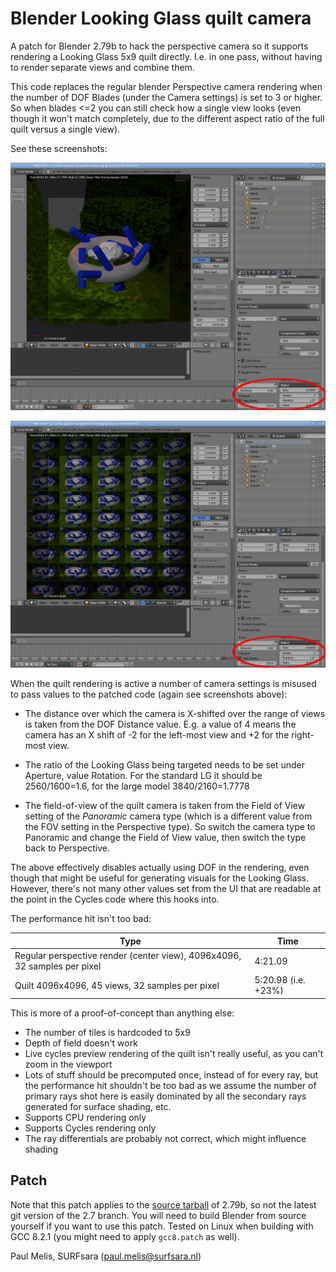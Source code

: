 # Blender Looking Glass quilt camera

A patch for Blender 2.79b to hack the perspective camera so it supports rendering a Looking Glass 5x9 quilt directly. I.e. in one pass, without having to render separate views and combine them.

This code replaces the regular blender Perspective camera rendering when the number of DOF Blades (under the Camera settings) is set to 3 or higher. So when blades <=2 you can still check how a single view looks (even though it won't match completely, due to the different aspect ratio of the full quilt versus a single view).

See these screenshots:

![](regular.png)

![](quilt.png)

When the quilt rendering is active a number of camera settings is misused to pass values to the patched code (again see screenshots above):

- The distance over which the camera is X-shifted over the range  of views is taken from the DOF Distance value. E.g. a value of 4 means the camera has an X shift of -2 for the left-most view and +2 for the right-most view.

- The ratio of the Looking Glass being targeted needs to be set under Aperture, value Rotation. For the standard LG it should be 2560/1600=1.6, for the large model 3840/2160=1.7778

- The field-of-view of the quilt camera is taken from the Field of View setting of the *Panoramic* camera type (which is a different value from the FOV setting in the Perspective type). So switch the camera type to Panoramic and change the Field of View value, then switch the type back to Perspective.

The above effectively disables actually using DOF in the rendering, even though that might be useful for generating visuals for the Looking Glass. However, there's not many other values set from the UI that are readable at the point in the Cycles code where this hooks into.

The performance hit isn't too bad:

| Type | Time |
| ---- | ---- |
| Regular perspective render (center view), 4096x4096, 32 samples per pixel | 4:21.09 |
| Quilt 4096x4096, 45 views, 32 samples per pixel | 5:20.98 (i.e. +23%) |

This is more of a proof-of-concept than anything else:

- The number of tiles is hardcoded to 5x9
- Depth of field doesn't work
- Live cycles preview rendering of the quilt isn't really useful,
  as you can't zoom in the viewport
- Lots of stuff should be precomputed once, instead of for every ray, but the performance hit shouldn't be too bad as we assume the number of primary rays shot here is easily dominated by all the secondary rays generated for surface shading, etc.
- Supports CPU rendering only
- Supports Cycles rendering only
- The ray differentials are probably not correct, which might influence shading

## Patch

Note that this patch applies to the [source tarball](http://download.blender.org/source/blender-2.79b.tar.gz)
of 2.79b, so not the latest git version of the 2.7 branch.
You will need to build Blender from source yourself if you want to use this patch. Tested on Linux when building with GCC 8.2.1 (you might need to apply `gcc8.patch` as well).

Paul Melis, SURFsara (paul.melis@surfsara.nl)
